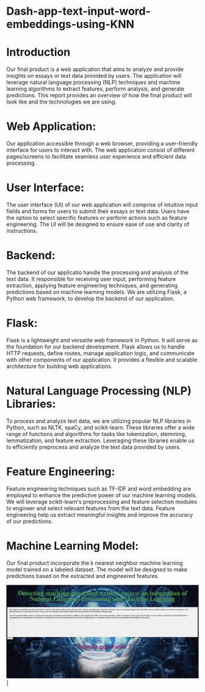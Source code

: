 # Dash-app-text-input-word-embeddings-using-KNN
# Introduction

Our final product is a web application that aims to analyze and provide insights on essays or text data provided by users. 
The application will leverage natural language processing (NLP) techniques and machine learning algorithms to extract features, 
perform analysis, and generate predictions. This report provides an overview of how the final product will look like and the technologies
we are using.

# Web Application:

Our application accessible through a web browser, providing a user-friendly interface for users to interact with. 
The web application consist of different pages/screens to facilitate seamless user experience and efficient data processing.

# User Interface:

The user interface (UI) of our web application will comprise of intuitive input fields and forms for users to submit their essays or 
text data. Users have the option to select specific features or perform actions such as feature engineering. The UI will be designed to 
ensure ease of use and clarity of instructions.

# Backend:

The backend of our applicatio handle the processing and analysis of the text data. It responsible for receiving user input, 
performing feature extraction, applying feature engineering techniques, and generating predictions based on machine learning models. 
We are utilizing Flask, a Python web framework, to develop the backend of our application.

# Flask:

Flask is a lightweight and versatile web framework in Python. It will serve as the foundation for our backend development. Flask allows
us to handle HTTP requests, define routes, manage application logic, and communicate with other components of our application.
It provides a flexible and scalable architecture for building web applications.

# Natural Language Processing (NLP) Libraries:

To process and analyze text data, we are utilizing popular NLP libraries in Python, such as NLTK, spaCy, and scikit-learn. 
These libraries offer a wide range of functions and algorithms for tasks like tokenization, stemming, lemmatization, and feature 
extraction. Leveraging these libraries enable us to efficiently preprocess and analyze the text data provided by users.

# Feature Engineering:

Feature engineering techniques such as TF-IDF and word embedding are employed to enhance the predictive power of our machine learning models. We will leverage 
scikit-learn's preprocessing and feature selection modules to engineer and select relevant features from the text data.
Feature engineering help us extract meaningful insights and improve the accuracy of our predictions.

# Machine Learning Model:

Our final product incorporate the k nearest neighbor machine learning model trained on a labeled dataset. The model will be designed to make predictions
based on the extracted and engineered features.

![Machine Learning Model](https://github.com/GayanMeerigama/Dash-app-text-input-word-embeddings-using-KNN/blob/main/Image%207-27-23%20at%202.20%20PM.jpeg)]

